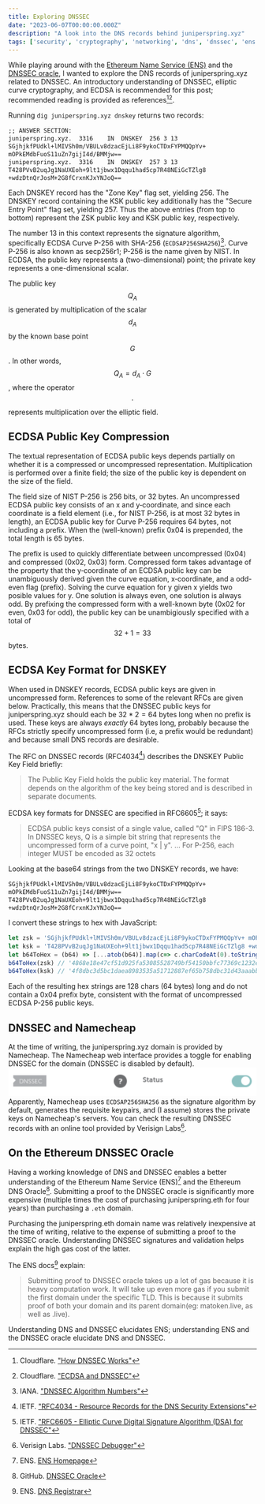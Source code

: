 ```yaml
---
title: Exploring DNSSEC 
date: "2023-06-07T00:00:00.000Z"
description: "A look into the DNS records behind juniperspring.xyz"
tags: ['security', 'cryptography', 'networking', 'dns', 'dnssec', 'ens']
---
```

While playing around with the [Ethereum Name Service (ENS)](https://juniperspring.xyz/posts/ethereum-name-service/)
and the [DNSSEC oracle](https://github.com/ensdomains/dnssec-oracle),
I wanted to explore the DNS records of juniperspring.xyz related to DNSSEC.
An introductory understanding of DNSSEC, elliptic curve cryptography, and ECDSA is recommended for this post; recommended reading is provided as references[^1][^2].

Running `dig juniperspring.xyz dnskey` returns two records:
```
;; ANSWER SECTION:
juniperspring.xyz.  3316    IN  DNSKEY  256 3 13 SGjhjkfPUdkl+lMIVSh0m/VBULv8dzacEjLi8F9ykoCTDxFYPMQQpYv+ mOPkEMdbFuoS11uZn7gijI4d/BMMjw==
juniperspring.xyz.  3316    IN  DNSKEY  257 3 13 T428PVvB2uqJg1NaUXEoh+9lt1jbwx1Dqqu1had5cp7R48NEiGcTZlg8 +wdzDtnQrJosM+2G8fCrxnKJxYNJoQ==
```
Each DNSKEY record has the "Zone Key" flag set, yielding 256. The DNSKEY record containing the KSK public key additionally has the "Secure Entry Point" flag set, yielding 257. Thus the above entries (from top to bottom) represent the ZSK public key and KSK public key, respectively.

The number 13 in this context represents the signature algorithm, specifically ECDSA Curve P-256 with SHA-256 (`ECDSAP256SHA256`)[^3]. Curve P-256 is also known as secp256r1; P-256 is the name given by NIST.
In ECDSA, the public key represents a (two-dimensional) point; the private key represents a one-dimensional scalar.

The public key $$Q_A$$ is generated by multiplication of the scalar $$d_A$$ by the known base point $$G$$. In other words, $$Q_A=d_A\cdot G$$, where the operator $$\cdot$$ represents multiplication over the elliptic field.

## ECDSA Public Key Compression 

The textual representation of ECDSA public keys depends partially on whether it is a compressed or uncompressed representation. Multiplication is performed over a finite field; the size of the public key is dependent on the size of the field.

The field size of NIST P-256 is 256 bits, or 32 bytes. An uncompressed ECDSA public key consists of an x and y‑coordinate, and since each coordinate is a field element (i.e., for NIST P-256, is at most 32 bytes in length), an ECDSA public key for Curve P-256 requires 64 bytes, not including a prefix. When the (well-known) prefix 0x04 is prepended, the total length is 65 bytes. 

The prefix is used to quickly differentiate between uncompressed (0x04) and compressed (0x02, 0x03) form. Compressed form takes advantage of the property that the y‑coordinate of an ECDSA public key can be unambiguously derived given the curve equation, x‑coordinate, and a odd-even flag (prefix).  Solving the curve equation for y given x yields two posible values for y. One solution is always even, one solution is always odd. By prefixing the compressed form with a well-known byte (0x02 for even, 0x03 for odd), the public key can be unambigiously specified with a total of $$32+1=33$$ bytes.

## ECDSA Key Format for DNSKEY
When used in DNSKEY records, ECDSA public keys are given in uncompressed form. References to some of the relevant RFCs are given below. Practically, this means that the DNSSEC public keys for juniperspring.xyz should each be $32*2=64$ bytes long when no prefix is used. These keys are always *exactly* 64 bytes long, probably because the RFCs strictly specify uncompressed form (i.e, a prefix would be redundant) and because small DNS records are desirable.

The RFC on DNSSEC records (RFC4034[^4]) describes the DNSKEY Public Key Field briefly:
> The Public Key Field holds the public key material. The format depends on the algorithm of the key being stored and is described in separate documents.

ECDSA key formats for DNSSEC are specified in RFC6605[^5]; it says:
> ECDSA public keys consist of a single value, called "Q" in FIPS 186-3.
In DNSSEC keys, Q is a simple bit string that represents the
uncompressed form of a curve point, "x | y".
…
For P-256, each integer MUST be encoded as 32 octets

Looking at the base64 strings from the two DNSKEY records, we have:
```plaintext
SGjhjkfPUdkl+lMIVSh0m/VBULv8dzacEjLi8F9ykoCTDxFYPMQQpYv+ mOPkEMdbFuoS11uZn7gijI4d/BMMjw==
T428PVvB2uqJg1NaUXEoh+9lt1jbwx1Dqqu1had5cp7R48NEiGcTZlg8 +wdzDtnQrJosM+2G8fCrxnKJxYNJoQ==
```
I convert these strings to hex with JavaScript:
```javascript
let zsk = 'SGjhjkfPUdkl+lMIVSh0m/VBULv8dzacEjLi8F9ykoCTDxFYPMQQpYv+ mOPkEMdbFuoS11uZn7gijI4d/BMMjw=='
let ksk = 'T428PVvB2uqJg1NaUXEoh+9lt1jbwx1Dqqu1had5cp7R48NEiGcTZlg8 +wdzDtnQrJosM+2G8fCrxnKJxYNJoQ=='
let b64ToHex = (b64) => [...atob(b64)].map(c=> c.charCodeAt(0).toString(16).padStart(2,0)).join('')
b64ToHex(zsk) // '4868e18e47cf51d925fa53085528749bf54150bbfc77369c1232e2f05f729280930f11583cc410a58bfe98e3e410c75b16ea12d75b999fb8228c8e1dfc130c8f'
b64ToHex(ksk) // '4f8dbc3d5bc1daea8983535a51712887ef65b758dbc31d43aaabb585a779729ed1e3c34488671366583cfb07730ed9d0ac9a2c33ed86f1f0abc67289c58349a1'
```
Each of the resulting hex strings are 128 chars (64 bytes) long and do not contain a 0x04 prefix byte, consistent with the format of uncompressed ECDSA P-256 public keys.

## DNSSEC and Namecheap
At the time of writing, the juniperspring.xyz domain is provided by Namecheap.
The Namecheap web interface provides a toggle for enabling DNSSEC for the domain (DNSSEC is disabled by default).
![DNSSEC in the Namecheap management interface](namecheap-dnssec.png)
Apparently, Namecheap uses `ECDSAP256SHA256` as the signature algorithm by default, generates the requisite keypairs, and (I assume) stores the private keys on Namecheap's servers. You can check the resulting DNSSEC records with an online tool provided by Verisign Labs[^6].

## On the Ethereum DNSSEC Oracle
Having a working knowledge of DNS and DNSSEC enables a better understanding of the Ethereum Name Service (ENS)[^7] and the Ethereum DNS Oracle[^8]. Submitting a proof to the DNSSEC oracle is significantly more expensive (multiple times the cost of purchasing juniperspring.eth for four years) than purchasing a `.eth` domain.

Purchasing the juniperspring.eth domain name was relatively inexpensive at the time of writing, relative to the expense of submitting a proof to the DNSSEC oracle. Understanding DNSSEC signatures and validation helps explain the high gas cost of the latter.

The ENS docs[^9] explain:
>Submitting proof to DNSSEC oracle takes up a lot of gas because it is heavy computation work. It will take up even more gas if you submit the first domain under the specific TLD. This is because it submits proof of both your domain and its parent domain(eg: matoken.live, as well as .live).

Understanding DNS and DNSSEC elucidates ENS; understanding ENS and the DNSSEC oracle elucidate DNS and DNSSEC.

[^1]: Cloudflare. ["How DNSSEC Works"](https://www.cloudflare.com/dns/dnssec/how-dnssec-works/)
[^2]: Cloudflare. ["ECDSA and DNSSEC"](https://www.cloudflare.com/dns/dnssec/ecdsa-and-dnssec/)
[^3]: IANA. ["DNSSEC Algorithm Numbers"](https://www.iana.org/assignments/dns-sec-alg-numbers/dns-sec-alg-numbers.xhtml)
[^4]: IETF. ["RFC4034 - Resource Records for the DNS Security Extensions"](https://datatracker.ietf.org/doc/html/rfc4034)
[^5]: IETF. ["RFC6605 - Elliptic Curve Digital Signature Algorithm (DSA) for DNSSEC"](https://datatracker.ietf.org/doc/html/rfc6605)
[^6]: Verisign Labs. ["DNSSEC Debugger"](https://dnssec-debugger.verisignlabs.com/)
[^7]: ENS. [ENS Homepage](https://ens.domains/)
[^8]: GitHub. [DNSSEC Oracle](https://github.com/ensdomains/dnssec-oracle)
[^9]: ENS. [DNS Registrar](https://docs.ens.domains/contract-api-reference/dns-registrar)
